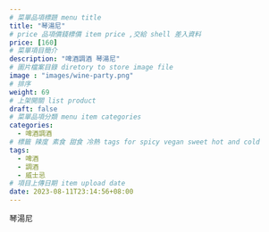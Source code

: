 ```yaml
---
# 菜單品項標題 menu title 
title: "琴湯尼"
# price 品項價錢標價 item price ,交給 shell 差入資料
price: [160] 
# 菜單項目簡介 
description: "啤酒調酒 琴湯尼"
# 圖片檔案目錄 diretory to store image file
image : "images/wine-party.png"
# 排序
weight: 69 
# 上架開關 list product 
draft: false
# 菜單品項分類 menu item categories 
categories:
  - 啤酒調酒 
# 標籤 辣度 素食 甜食 冷熱 tags for spicy vegan sweet hot and cold 
tags:
  - 啤酒
  - 調酒 
  - 威士忌
# 項目上傳日期 item upload date 
date: 2023-08-11T23:14:56+08:00
---
```


 琴湯尼
